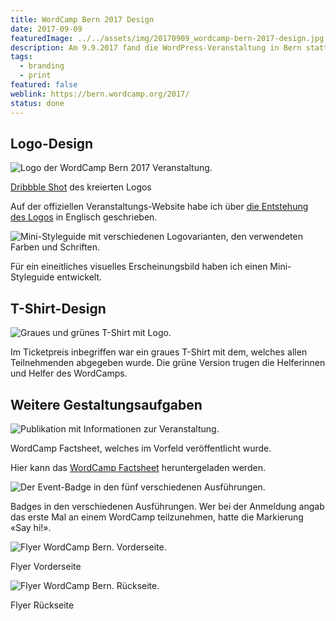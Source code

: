 ```yaml
---
title: WordCamp Bern 2017 Design
date: 2017-09-09
featuredImage: ../../assets/img/20170909_wordcamp-bern-2017-design.jpg
description: Am 9.9.2017 fand die WordPress-Veranstaltung in Bern statt. Diese Veranstaltungen nennen sich WordCamp und finden weltweit mit der Open Source Community statt. Ich war im Organisationsteam mit dabei und durfte die Gestaltung von Logo, T-Shirts, Batches und Weiterem übernehmen.
tags:
  - branding
  - print
featured: false
weblink: https://bern.wordcamp.org/2017/
status: done
---
```

## Logo-Design

![Logo der WordCamp Bern 2017 Veranstaltung.](../../assets/img/20170909_wordcamp-bern-2017-design_1.jpg)

[Dribbble Shot](https://dribbble.com/shots/4264624-WordCamp-Bern-2017) des kreierten Logos

Auf der offiziellen Veranstaltungs-Website habe ich über [die Entstehung des Logos](https://2017.bern.wordcamp.org/2017/06/the-story-of-the-wordcamp-bern-logo/) in Englisch geschrieben.

![Mini-Styleguide mit verschiedenen Logovarianten, den verwendeten Farben und Schriften.](../../assets/img/20170909_wordcamp-bern-2017-design_2.jpg)

Für ein eineitliches visuelles Erscheinungsbild haben ich einen Mini-Styleguide entwickelt.

## T-Shirt-Design

![Graues und grünes T-Shirt mit Logo.](../../assets/img/20170909_wordcamp-bern-2017-design_3.jpg)

Im Ticketpreis inbegriffen war ein graues T-Shirt mit dem, welches allen Teilnehmenden abgegeben wurde. Die grüne Version trugen die Helferinnen und Helfer des WordCamps.

## Weitere Gestaltungsaufgaben

![Publikation mit Informationen zur Veranstaltung.](../../assets/img/20170909_wordcamp-bern-2017-design_4.jpg)

WordCamp Factsheet, welches im Vorfeld veröffentlicht wurde.

Hier kann das [WordCamp Factsheet](https://2017.bern.wordcamp.org/files/2017/04/factsheet_wcbern.pdf) heruntergeladen werden.

![Der Event-Badge in den fünf verschiedenen Ausführungen.](../../assets/img/20170909_wordcamp-bern-2017-design_5.png)

Badges in den verschiedenen Ausführungen. Wer bei der Anmeldung angab das erste Mal an einem WordCamp teilzunehmen, hatte die Markierung «Say hi!».

![Flyer WordCamp Bern. Vorderseite.](../../assets/img/20170909_wordcamp-bern-2017-design_6.jpg)

Flyer Vorderseite

![Flyer WordCamp Bern. Rückseite.](../../assets/img/20170909_wordcamp-bern-2017-design_7.jpg)

Flyer Rückseite
